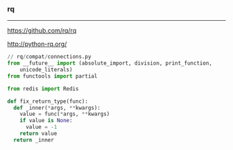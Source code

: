 ### rq
---
https://github.com/rq/rq

http://python-rq.org/

```py
// rq/compat/connections.py
from __future__ import (absolute_import, division, print_function,
    unicode_literals)
from functools import partial

from redis import Redis

def fix_return_type(func):
  def _inner(*args, **kwargs):
    value = func(*args, **kwargs)
    if value is None:
      value = -1
    return value
  return _inner
```

```
```

```
```

